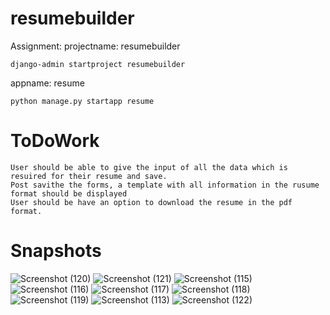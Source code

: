 # resumebuilder
Assignment:
 projectname: resumebuilder
 
    django-admin startproject resumebuilder
    
 appname: resume
 
    python manage.py startapp resume
    
# ToDoWork

    User should be able to give the input of all the data which is resuired for their resume and save.
    Post savithe the forms, a template with all information in the rusume format should be displayed
    User should be have an option to download the resume in the pdf format.

# Snapshots

![Screenshot (120)](https://user-images.githubusercontent.com/28498255/69423579-759b2980-0d4c-11ea-9de7-a3a7ebe05364.png)
![Screenshot (121)](https://user-images.githubusercontent.com/28498255/69423584-77fd8380-0d4c-11ea-9e2d-bef221d7a5ed.png)
![Screenshot (115)](https://user-images.githubusercontent.com/28498255/69334846-9fd3e500-0c81-11ea-8009-4ddbbea8ec5d.png)
![Screenshot (116)](https://user-images.githubusercontent.com/28498255/69334862-a3676c00-0c81-11ea-9d78-844748f317ef.png)
![Screenshot (117)](https://user-images.githubusercontent.com/28498255/69334878-a5c9c600-0c81-11ea-898a-ea4cf15370ba.png)
![Screenshot (118)](https://user-images.githubusercontent.com/28498255/69334885-a8c4b680-0c81-11ea-99d4-a391efd13fbe.png)
![Screenshot (119)](https://user-images.githubusercontent.com/28498255/69334888-a9f5e380-0c81-11ea-970b-89059b7efeb0.png)
![Screenshot (113)](https://user-images.githubusercontent.com/28498255/69334896-ae220100-0c81-11ea-9672-20f684ed935b.png)
![Screenshot (122)](https://user-images.githubusercontent.com/28498255/69423587-792eb080-0d4c-11ea-8087-aa8dc6ded42b.png)







 
